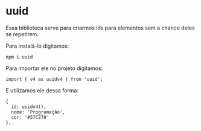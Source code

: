 # uuid

Essa biblioteca serve para criarmos ids para elementos sem a chance deles se repetirem.

Para instalá-lo digitamos:

    npm i uuid

Para importar ele no projeto digitamos:

    import { v4 as uuidv4 } from 'uuid';

E utilizamos ele dessa forma:

    {
      id: uuidv4(),
      nome: 'Programação',
      cor: '#57C278'
    },
